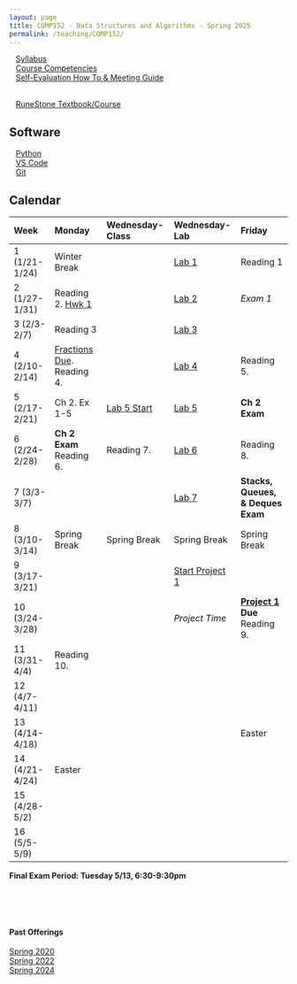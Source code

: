 ```yaml
---
layout: page
title: COMP152 - Data Structures and Algorithms - Spring 2025
permalink: /teaching/COMP152/
---
```


&nbsp;&nbsp;&nbsp;[Syllabus](/teaching/COMP152/sp25/comp152-syllabus.pdf)<br>
&nbsp;&nbsp;&nbsp;[Course Competencies](/teaching/COMP152/sp25/comp152-competencies.pdf)<br>
&nbsp;&nbsp;&nbsp;[Self-Evaluation How To & Meeting Guide](/teaching/ungrading/howto-portfolio)<br><br>

&nbsp;&nbsp;&nbsp;[RuneStone Textbook/Course](https://runestone.academy/ns/books/published/mc_comp152_fa25/index.html)


## Software 

&nbsp;&nbsp;&nbsp;[Python](https://www.python.org/downloads/)<br>
&nbsp;&nbsp;&nbsp;[VS Code](https://code.visualstudio.com/download)<br>
&nbsp;&nbsp;&nbsp;[Git](https://git-scm.com/downloads)<br>

## Calendar

| Week | Monday | Wednesday-Class | Wednesday-Lab | Friday |
| :-- | :-- | :-- | :-- | :-- |
| 1 (1/21-1/24) | Winter Break | | [Lab 1](/teaching/COMP152/sp25/labs/lab1/) | Reading 1 |
| 2 (1/27-1/31)| Reading 2. [Hwk 1](/teaching/COMP152/sp25/labs/lab1/) | | [Lab 2](/teaching/COMP152/sp25/labs/lab2/) | *Exam 1* |
| 3 (2/3-2/7)| Reading 3 | | [Lab 3](/teaching/COMP152/sp25/labs/lab3/) | |
| 4 (2/10-2/14)| [Fractions Due](/teaching/COMP152/sp25/labs/lab3/). Reading 4. | | [Lab 4](/teaching/COMP152/sp25/labs/lab4/) | Reading 5. |
| 5 (2/17-2/21)| Ch 2. Ex 1-5 | [Lab 5 Start](/teaching/COMP152/sp25/labs/loops.pdf) | [Lab 5]((/teaching/COMP152/sp25/labs/loops.pdf)  ) | **Ch 2 Exam** |
| 6 (2/24-2/28)|**Ch 2 Exam** Reading 6. | Reading 7. | [Lab 6](/teaching/COMP152/sp25/labs/lab6/) | Reading 8. |
| 7 (3/3-3/7) | | | [Lab 7](/teaching/COMP152/sp25/labs/lab7/) | **Stacks, Queues, & Deques Exam** |
| 8 (3/10-3/14) | Spring Break | Spring Break | Spring Break | Spring Break |
| 9 (3/17-3/21)| | | [Start Project 1](/teaching/COMP152/sp25/projects/project1/) | |
| 10 (3/24-3/28)| | | *Project Time* | **[Project 1](/teaching/COMP152/sp25/projects/project1/) Due** Reading 9. |
| 11 (3/31-4/4)| Reading 10. | | | |
| 12 (4/7-4/11)| | | | |
| 13 (4/14-4/18)| | | | Easter |
| 14 (4/21-4/24)| Easter | | | |
| 15 (4/28-5/2)| | | | |
| 16 (5/5-5/9)| | | |  |


**Final Exam Period: Tuesday 5/13, 6:30-9:30pm**

<br><br><br>

#### Past Offerings

[Spring 2020](/teaching/COMP152/sp20/)<br>
[Spring 2022](/teaching/COMP152/sp22/)<br>
[Spring 2024](/teaching/COMP152/sp24/)<br>
